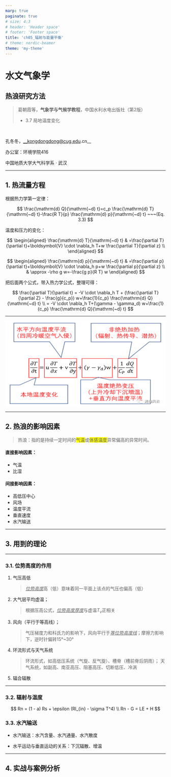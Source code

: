 ```yaml
---
marp: true
paginate: true
# size: 4:3
# header: 'Header space'
# footer: 'Footer space'
title: 'ch05_辐射与能量平衡'
# theme: nordic-beamer
theme: 'my-theme'
---
```


<!-- page_number: true -->

<h1>水文气象学</h1>
<h2>热浪研究方法</h2>


> 葛朝霞等，__气象学与气候学教程__，中国水利水电出版社（第2版）
>
> - 3.7 局地温度变化

<br>

孔冬冬，__kongdongdong@cug.edu.cn__

办公室：环境学院416

中国地质大学大气科学系 · 武汉

---

## 1. 热流量方程

根据热力学第一定律：

$$
\frac{\mathrm{d} Q}{\mathrm{~d} t}=c_p \frac{\mathrm{d} T}{\mathrm{~d} t}-\frac{R T}{p} \frac{\mathrm{d} p}{\mathrm{~d} t} ~~~(Eq. 3.3)
$$

温度和压力的变化：

$$
\begin{aligned}
\frac{\mathrm{d} T}{\mathrm{~d} t} & =\frac{\partial T}{\partial t}+\boldsymbol{V} \cdot \nabla_h T+w \frac{\partial T}{\partial z} \\
\end{aligned}
$$

$$
\begin{aligned}
\frac{\mathrm{d} p}{\mathrm{~d} t} & =\frac{\partial p}{\partial t}+\boldsymbol{V} \cdot \nabla_h p+w \frac{\partial p}{\partial z} \\
& \approx -\rho g w=-\frac{g p}{R T} w
\end{aligned}
$$

把后面两个公式，带入热力学公式，整理可得：

$$
\frac{\partial T}{\partial t} 
  = -V \cdot \nabla_h T + (\frac{\partial T}{\partial Z} - \frac{g}{c_p}) w+\frac{1}{c_p} \frac{\mathrm{d} Q}{\mathrm{~d} t} \\
  = -V \cdot \nabla_h T+(\gamma - \gamma_d) w+\frac{1}{c_p} \frac{\mathrm{d} Q}{\mathrm{~d} t}
$$

---

![](images/补充-ch05_热浪研究方法/热流量方程详解.png)  

---

## 2. 热浪的影响因素

> 热浪：指的是持续一定时间的<span style='background-color:yellow'>气温</span>或<span style='background-color:yellow'>体感温度</span>异常偏高的异常时间。

<h4>直接影响因素：</h4>

- 气温
- 比湿

<h4>间接影响因素：</h4>

- 高低压中心
- 风场
- 温度平流
- 垂直速度
- 水汽输送

---

## 3. 用到的理论

---

### 3.1. 位势高度的作用

1. 气压高低
    > <u>*位势高度*</u>高（低）意味着同一平面上该点的气压也偏高（低）

2. 大气层平均虚温；
    > 根据压高公式，<u>*位势高度厚度*</u>与虚温$T_v$正相关

3. 风向（平行于等高线）；
    > 气压梯度力和科氏力的影响下，风向平行于<u>*等位势高度线*</u>；摩擦力影响下，逆时针偏转15°~30°

4. 环流形式与天气系统
    > 环流形式，如高低压系统（气旋、反气旋）、槽脊（槽前脊后阴雨）；
    > 天气系统，如副高、南亚高压、阻塞高压、切断低压、冷涡

5. 辐合辐散

---

### 3.2. 辐射与温度

$$
Rn = (1 - a) Rs + \epsilon (Rl_{in} - \sigma T^4) \\
Rn - G = LE + H
$$

### 3.3. 水汽输送

- 水汽输送：水汽含量、水汽通量、水汽散度

- 水平运动与垂直运动的关系：下沉辐散、增温

---

## 4. 实战与案例分析
